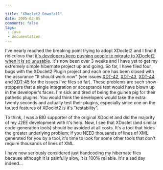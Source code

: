 ```yaml
---

title: "XDoclet2 Downfall"
date: 2005-03-05
comments: false
tags:
 - java
 - documentation
---
```


I've nearly reached the breaking point trying to adopt XDoclet2 and I find it ridiculous that [it's developers keep pushing people to migrate to XDoclet2 when it is so unusable](http://marc.theaimsgroup.com/?l=turbine-maven-user&m=110977713323716&w=2). It's now been over 3 weeks and I have yet to get my extremely simple hibernate project up and going. So far, I have filed four bugs with the XDoclet2 Plugin project and each one has been closed with the assurance "It should work now" (see issues [XDT-42](http://jira.codehaus.org/browse/XDP-42), [XDT-43](http://jira.codehaus.org/browse/XDP-43), [XDT-44](http://jira.codehaus.org/browse/XDP-44) and [XDT-45](http://jira.codehaus.org/browse/XDP-45) for the issues I've files so far). These problems are such show-stoppers that a single integration or acceptance test would have blown up in the developer's faces. I'm sick and tired of being the guinea pig for their pathetic plugins. You would think the developers would take the extra twenty seconds and actually test their plugins, especially since one on the touted features of XDoclet2 is it's "testability".


To think, I was a BIG supporter of the original XDoclet and did the majority of my J2EE development with it's help. Now, I see that XDoclet (and similar code-generation tools) should be avoided at all costs. It's a tool that hides the greater underlying problem; if you NEED thousands of lines of XML generated for you by a tool, it's time to look for some other tools that don't require thousands of lines of XML.


I have now seriously considered just handcoding my hibernate files because although it is painfully slow, it is 100% reliable. It's a sad day indeed...


